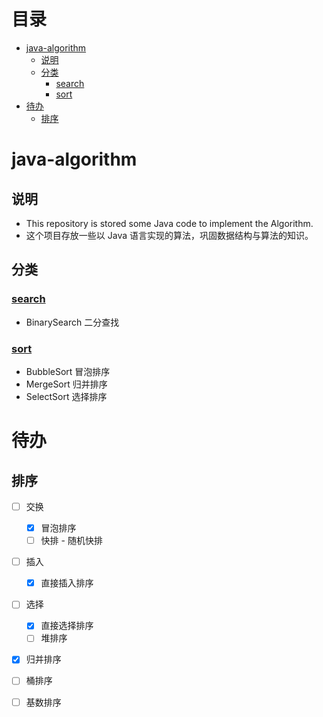 # 目录

<!-- MarkdownTOC levels="1,2,3" autolink="true" -->

- [java-algorithm](#java-algorithm)
	- [说明](#%E8%AF%B4%E6%98%8E)
	- [分类](#%E5%88%86%E7%B1%BB)
		- [search](#search)
		- [sort](#sort)
- [待办](#%E5%BE%85%E5%8A%9E)
	- [排序](#%E6%8E%92%E5%BA%8F)

<!-- /MarkdownTOC -->


# java-algorithm

## 说明

- This repository is stored some Java code to implement the Algorithm.
- 这个项目存放一些以 Java 语言实现的算法，巩固数据结构与算法的知识。

## 分类

### [search](demo/src/search)

- BinarySearch 二分查找

### [sort](demo/src/sort)

- BubbleSort 冒泡排序
- MergeSort  归并排序
- SelectSort 选择排序

# 待办
## 排序

- [ ] 交换
  - [x] 冒泡排序
  - [ ] 快排 - 随机快排
- [ ] 插入
  - [x] 直接插入排序
- [ ] 选择
  - [x] 直接选择排序
  - [ ] 堆排序
- [x] 归并排序
- [ ] 桶排序
- [ ] 基数排序

